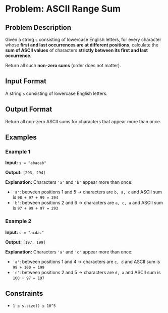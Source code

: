 
# Problem: ASCII Range Sum

## Problem Description
Given a string `s` consisting of lowercase English letters, for every character whose **first and last occurrences are at different positions**, calculate the **sum of ASCII values** of characters **strictly between its first and last occurrence**.

Return all such **non-zero sums** (order does not matter).

## Input Format
A string `s` consisting of lowercase English letters.

## Output Format
Return all non-zero ASCII sums for characters that appear more than once.

## Examples

### Example 1
**Input:** `s = "abacab"`<br/>

**Output:** `[293, 294]`<br/>

**Explanation:** Characters `'a'` and `'b'` appear more than once:
- `'a'`: between positions 1 and 5 → characters are `b, a, c` and ASCII sum is `98 + 97 + 99 = 294`
- `'b'`: between positions 2 and 6 → characters are `a, c, a` and ASCII sum is `97 + 99 + 97 = 293`

### Example 2
**Input:** `s = "acdac"`<br/>

**Output:** `[197, 199]`<br/>

**Explanation:** Characters `'a'` and `'c'` appear more than once:
- `'a'`: between positions 1 and 4 → characters are `c, d` and ASCII sum is `99 + 100 = 199`
- `'c'`: between positions 2 and 5 → characters are `d, a` and ASCII sum is `100 + 97 = 197`

## Constraints
- `1 ≤ s.size() ≤ 10^5`

